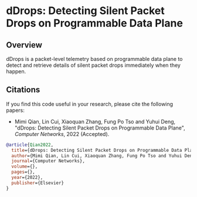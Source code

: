 # dDrops: Detecting Silent Packet Drops on Programmable Data Plane

## Overview
dDrops is a packet-level telemetry based on programmable data plane to detect and retrieve details of silent packet drops immediately when they happen.


## Citations

If you find this code useful in your research, please cite the following papers:

* Mimi Qian, Lin Cui, Xiaoquan Zhang, Fung Po Tso and Yuhui Deng, "dDrops: Detecting Silent Packet Drops on Programmable Data Plane", _Computer Networks_, 2022 (Accepted).
```bibtex
@article{Qian2022,
  title={dDrops: Detecting Silent Packet Drops on Programmable Data Plane},
  author={Mimi Qian, Lin Cui, Xiaoquan Zhang, Fung Po Tso and Yuhui Deng},
  journal={Computer Networks},
  volume={},
  pages={},
  year={2022},
  publisher={Elsevier}
}
```
